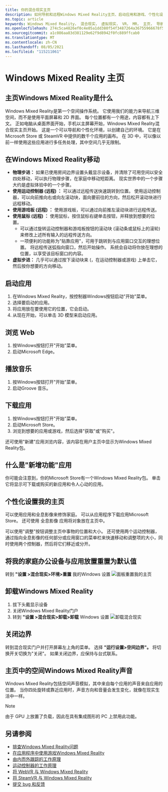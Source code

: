 ```yaml
---
title: 你的混合现实主页
description: 如何导航和远程Windows Mixed Reality主页、启动应用和游戏、个性化设置家庭以及更改视觉对象、音频和语音设置。
ms.topic: article
keywords: Windows Mixed Reality， 混合现实， 虚拟现实， VR， MR， 主页， 导航， 四处移动， 应用， 游戏
ms.openlocfilehash: 274c5ca4826ef0c4e05a1dd380f54f3487264a36755966678f5c1c0719d81b0b
ms.sourcegitcommit: a1c086aa83d381129e62f9d8942f0fc889ffcab0
ms.translationtype: MT
ms.contentlocale: zh-CN
ms.lasthandoff: 08/05/2021
ms.locfileid: "115211061"
---
```

# <a name="your-windows-mixed-reality-home"></a>Windows Mixed Reality 主页

## <a name="what-is-the-windows-mixed-reality-home"></a>主页Windows Mixed Reality是什么

Windows Mixed Reality是第一个空间操作系统。 它使用我们的能力来导航三维空间，而不是使用平面屏幕和 2D 界面。 每个位置都有一个用途，内容都有上下文。 正如电脑从桌面界面开始，手机以主屏幕开始，Windows Mixed Reality混合现实主页开始。 这是一个可以导航和个性化环境，以创建自己的环境。 它是在 Microsoft Store 或 SteamVR 中提供的数千个应用的画布。 在 3D 中，可以像以前一样使用这些应用进行多任务处理，其中空间几乎无限制。

## <a name="move-through-the-windows-mixed-reality-home"></a>在Windows Mixed Reality移动

* **物理步进：** 如果已使用房间边界设置头戴显示设备，并清除了可用空间以安全四处移动，可以执行物理步骤，在家庭中移动短距离。 现实世界中的一个步骤大约是虚拟体验中的一个步骤。
* **使用运动控制器 (远程) ：** 可以通过远程传送快速跳转到位置。 使用运动控制器，可以向前推向右或向左滚动块，面向要前往的方向，然后松开滚动块进行远程移动。
* **使用游戏板 (远程) ：** 使用游戏板，可以通过向前推左滚动块进行远程传送。
* **使用鼠标 (远程) ：** 使用鼠标，按住鼠标右键单击按钮，并释放到想要的位置。
  * 可以通过旋转运动控制器和游戏板按钮的滚动块 (滚动条或鼠标上的滚轮) 来修改上述所有输入的远程传送方向。
  * 一项便利的功能称为"贴靠应用"，可用于跳转到与应用窗口交互的理想位置。 将远程传送弧指向窗口，然后开始操作。 系统会自动将你放在理想的位置，以享受该目标窗口的内容。
* **虚拟步进：** 几乎可以通过按下滚动块来 (，在运动控制器或游戏) 上单击它，然后按你想要的方向移动。

## <a name="launch-an-app"></a>启动应用

1. 在Windows Mixed Reality，按控制器Windows按钮启动"开始"菜单。
2. 选择要启动的应用。
3. 将应用放在要使用它的位置，它会启动。
4. 从现在开始，可以单击 3D 模型来启动应用。

## <a name="browse-the-web"></a>浏览 Web

1. 按Windows按钮打开"开始"菜单。
2. 启动Microsoft Edge。

## <a name="play-music"></a>播放音乐

1. 按Windows按钮打开"开始"菜单。
2. 启动Groove 音乐。

## <a name="download-an-app"></a>下载应用

1. 按Windows按钮打开"开始"菜单。
2. 启动Microsoft Store。
3. 浏览到想要的应用或游戏，然后选择"获取"或"购买"。

还可使用"新建"应用浏览内容，该内容在用户主页中显示为Windows Mixed Reality包。

## <a name="what-is-the-new-for-you-app"></a>什么是"新增功能"应用

你可能会注意到，你的Microsoft Store有一个Windows Mixed Reality包。 单击它将显示可下载或购买的新应用和令人心动的应用。

## <a name="personalize-my-home"></a>个性化设置我的主页

可以使用应用和全息影像来修饰家庭。 可以从应用程序下载应用Microsoft Store。 还可使用 全息影像 应用将对象放在主页中。

可以使用"调整"按钮调整主页中事物的位置和大小。 还可使用两个运动控制器，通过指向全息影像的任何部分或应用窗口的菜单栏来快速移动和调整项的大小，同时使用两个控制器，然后将它们移近或分开。

## <a name="reset-my-homes-furniture-and-app-placement-back-to-default"></a>将我的家庭办公设备与应用放置重置为默认值

转到 **"设置 >混合现实>环境>重置** 我的Windows 设置 ![ 面板重置我的主页](images/1050px-environmentreset.png)

## <a name="uninstall-windows-mixed-reality"></a>卸载Windows Mixed Reality

1. 拔下头戴显示设备
2. 关闭Windows Mixed Reality门户
3. 转到 **"设置 >混合现实>卸载>卸载** Windows 设置 ![ 卸载混合现实](images/1050px-uninstall2.png)

## <a name="turn-off-the-boundary"></a>关闭边界

转到混合现实门户并打开屏幕左上角的菜单。 选择 **"运行设置>空间边界"。** 将切换开关切换为"关闭"。 如果关闭边界，应保持与台式联系。

## <a name="spatial-sound-in-the-windows-mixed-reality-home"></a>主页中的空间Windows Mixed Reality声音

Windows Mixed Reality包括空间声音模拟，其中来自每个应用的声音来自应用的位置。 当你四处旋转或靠近应用时，声音方向和音量会发生变化，就像在现实生活中一样。 

> [!NOTE]
> 由于 GPU 上放置了负载，因此在具有集成图形的 PC 上禁用此功能。

## <a name="see-also"></a>另请参阅

* [排查Windows Mixed Reality问题](wmr-setup-faq.yml#my-motion-controllers-aren-t-working)
* [在应用程序中使用游戏Windows Mixed Reality](using-games-and-apps-in-windows-mixed-reality.md)
* [由内而外跟踪的工作原理](tracking-system.md)
* [运动控制器的工作原理](controllers-in-wmr.md)
* [将 WebVR 与 Windows Mixed Reality](webvr.md)
* [将 SteamVR 与 Windows Mixed Reality](using-steamvr-with-windows-mixed-reality.md)
* [提交 bug 和反馈](filing-feedback.md)
